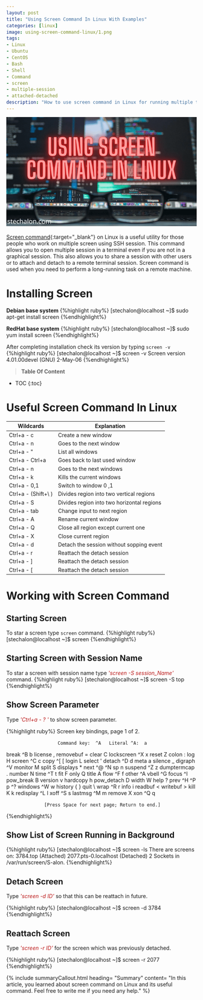```yaml
---
layout: post
title: "Using Screen Command In Linux With Examples"
categories: [linux]
image: using-screen-command-linux/1.png
tags:
- Linux
- Ubuntu
- CentOS
- Bash
- Shell
- Command
- screen
- multiple-session
- attached-detached
description: "How to use screen command in Linux for running multiple tasks in the background. It allows you to share and run multi sessions even if you are not on screen."
---
```


![Using Screen Command In Linux With Examples | sTechalon.com](/static/img/posts/using-screen-command-linux/1.png)<br><br>
[Screen command](https://stechalon.com/linux-bash-shell-command-types){:target="_blank"} on Linux is a useful utility for those people who work on multiple screen using SSH session. This command allows you to open multiple session in a terminal even if you are not in a graphical session. This also allows you to share a session with other users or to attach and detach to a remote terminal session. Screen command is used when you need to perform a long-running task on a remote machine.
# Installing Screen
**Debian base system**
{%highlight ruby%}
[stechalon@localhost ~]$ sudo apt-get install screen
{%endhighlight%}

**RedHat base system**
{%highlight ruby%}
[stechalon@localhost ~]$ sudo yum install screen
{%endhighlight%}

After completing installation check its version by typing `screen -v`
{%highlight ruby%}
[stechalon@localhost ~]$  screen -v
Screen version 4.01.00devel (GNU) 2-May-06
{%endhighlight%}

> **Table Of Content**

* TOC
{:toc}
# Useful Screen Command In Linux

|Wildcards  | Explanation  |
|---|---|
| Ctrl+a - c |  Create a new window |
| Ctrl+a - n |  Goes to the next window |
| Ctrl+a - " | List all windows |
| Ctrl+a - Ctrl+a |  Goes back to last used window |
| Ctrl+a - n |  Goes to the next windows |
| Ctrl+a - k | Kills the current windows |
| Ctrl+a - 0,1| Switch to window 0 ,1|
| Ctrl+a - (Shift+\ ) |  Divides region into  two vertical regions |
| Ctrl+a - S | Divides region into  two horizontal regions |
| Ctrl+a - tab | Change input to next region |
| Ctrl+a - A | Rename current window |
| Ctrl+a - Q | Close all region except current one |
| Ctrl+a - X | Close current region |
| Ctrl+a - d | Detach the session without sopping  event |
| Ctrl+a - r | Reattach the detach session |
| Ctrl+a - ] | Reattach the detach session |
| Ctrl+a - [ | Reattach the detach session |

# Working with Screen Command
## Starting Screen
To star a screen type `screen` command.
{%highlight ruby%}
[stechalon@localhost ~]$ screen
{%endhighlight%}

## Starting Screen with Session Name
To star a screen with session name type <span style="color:#bb1919">*'screen -S session_Name'*</span> command.
{%highlight ruby%}
[stechalon@localhost ~]$ screen -S top
{%endhighlight%}

## Show Screen Parameter

Type <span style="color:#bb1919">*'Ctrl+a - ? '*</span> to show screen parameter.

{%highlight ruby%}
                       Screen key bindings, page 1 of 2.

                       Command key:  ^A   Literal ^A:  a

  break       ^B b         license     ,            removebuf   =
  clear       C            lockscreen  ^X x         reset       Z
  colon       :            log         H            screen      ^C c
  copy        ^[ [         login       L            select      '
  detach      ^D d         meta        a            silence     _
  digraph     ^V           monitor     M            split       S
  displays    *            next        ^@ ^N sp n   suspend     ^Z z
  dumptermcap .            number      N            time        ^T t
  fit         F            only        Q            title       A
  flow        ^F f         other       ^A           vbell       ^G
  focus       ^I           pow_break   B            version     v
  hardcopy    h            pow_detach  D            width       W
  help        ?            prev        ^H ^P p ^?   windows     ^W w
  history     { }          quit        \            wrap        ^R r
  info        i            readbuf     <            writebuf    >
  kill        K k          redisplay   ^L l         xoff        ^S s
  lastmsg     ^M m         remove      X            xon         ^Q q

                  [Press Space for next page; Return to end.]

{%endhighlight%}

## Show List of Screen Running in Background
{%highlight ruby%}
[stechalon@localhost ~]$ screen -ls
There are screens on:
        3784.top        (Attached)
        2077.pts-0.localhost    (Detached)
2 Sockets in /var/run/screen/S-alon.
{%endhighlight%}

## Detach Screen 
Type <span style="color:#bb1919">*'screen -d ID'*</span> so that this can be reattach in future.

{%highlight ruby%}
[stechalon@localhost ~]$ screen -d 3784
{%endhighlight%}

## Reattach Screen 
Type <span style="color:#bb1919">*'screen -r ID'*</span> for the screen which was previously detached.

{%highlight ruby%}
[stechalon@localhost ~]$ screen -r 2077
{%endhighlight%}

{% include summaryCallout.html heading= "Summary" content= "In this article, you learned about screen command on Linux and its useful command. Feel free to write me if you need any help." %}